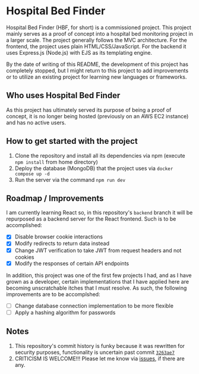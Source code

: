 # Hospital Bed Finder

Hospital Bed Finder (HBF, for short) is a commissioned project.
This project mainly serves as a proof of concept into a hospital
bed monitoring project in a larger scale. The project generally
follows the MVC architecture. For the frontend, the project uses
plain HTML/CSS/JavaScript. For the backend it uses Express.js (Node.js)
with EJS as its templating engine.

By the date of writing of this README, the development of this
project has completely stopped, but I might return to this project
to add improvements or to utilize an existing project for learning
new languages or frameworks.

## Who uses Hospital Bed Finder

As this project has ultimately served its purpose of being a proof of
concept, it is no longer being hosted (previously on an AWS EC2 instance)
and has no active users.

## How to get started with the project

1. Clone the repository and install all its dependencies via npm (execute `npm install` from home directory)
2. Deploy the database (MongoDB) that the project uses via `docker compose up -d`
3. Run the server via the command `npm run dev`

## Roadmap / Improvements

I am currently learning React so, in this repository's `backend` branch
it will be repurposed as a backend server for the React frontend.
Such is to be accomplished:

- [x] Disable browser cookie interactions
- [x] Modify redirects to return data instead
- [x] Change JWT verification to take JWT from request headers and not cookies
- [x] Modify the responses of certain API endpoints

In addition, this project was one of the first few projects I had, and as
I have grown as a developer, certain implementations that I have applied here
are becoming unscratchable itches that I must resolve. As such, the following
improvements are to be accomplshed:

- [ ] Change database connection implementation to be more flexible
- [ ] Apply a hashing algorithm for passwords

## Notes

1. This repository's commit history is funky because it was rewritten for
   security purposes, functionality is uncertain past commit [`3263ae7`](https://github.com/itsyahboijim/HBF/commit/3263ae7a2f320975197d52c4a6efee5428993e21)
2. CRITICISM IS WELCOME!!! Please let me know via [issues](https://github.com/itsyahboijim/HBF/issues), if there are any.
